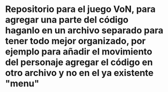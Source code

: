 # Repositorio para el juego VoN, para agregar una parte del código haganlo en un archivo separado para tener todo mejor organizado, por ejemplo para añadir el movimiento del personaje agregar el código en otro archivo y no en el ya existente "menu"
